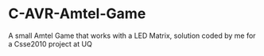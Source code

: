 # C-AVR-Amtel-Game
A small Amtel Game that works with a LED Matrix, solution coded by me for a Csse2010 project at UQ

